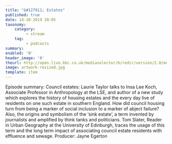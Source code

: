 ```yaml
---
title: "&#127911; Estates"
published: true
date: 14-10-2019 20:05
taxonomy:
    category:
         - stream
    tag:
         - podcasts
summary:
enabled: '0'
header_image: '0'
theurl: http://open.live.bbc.co.uk/mediaselector/6/redir/version/2.0/mediaset/audio-nondrm-download/proto/http/vpid/p07qkmbq.mp3
image: artwork-resized.jpg
template: item
---
```

 
Episode summary: Council estates: Laurie Taylor talks to Insa Lee Koch, Associate Professor in Anthropology at the LSE, and author of a new study which explores the history of housing estates and the every day live of residents on one such estate in southern England. How did council housing turn from being a marker of social inclusion to a marker of abject failure? Also, the origins and symbolism of the ‘sink estate’, a term invented by journalists and amplified by think tanks and politicians. Tom Slater, Reader in Urban Geography at the University of Edinburgh, traces the usage of this term and the long term impact of associating council estate residents with effluence and sewage. Producer: Jayne Egerton

